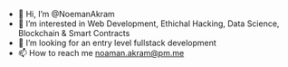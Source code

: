 - 👋 Hi, I’m @NoemanAkram
- 👀 I’m interested in Web Development, Ethichal Hacking, Data Science, Blockchain & Smart Contracts
- 💞️ I’m looking for an entry level fullstack development
- 📫 How to reach me noaman.akram@pm.me


<!---
NoemanAkram/NoemanAkram is a ✨ special ✨ repository because its `README.md` (this file) appears on your GitHub profile.
You can click the Preview link to take a look at your changes.
--->
